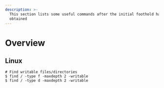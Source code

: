 ```yaml
---
description: >-
  This section lists some useful commands after the initial foothold has been
  obtained
---
```


# Overview

## Linux

```
# Find writable files/directories
$ find / -type f -maxdepth 2 -writable
$ find / -type d -maxdepth 2 -writable
```
